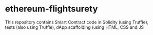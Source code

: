 # ethereum-flightsurety
 This repository contains Smart Contract code in Solidity (using Truffle), tests (also using Truffle), dApp scaffolding (using HTML, CSS and JS
